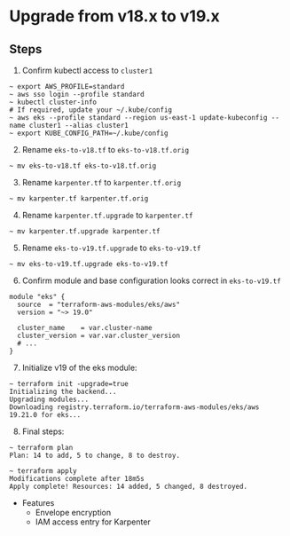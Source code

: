 # Upgrade from v18.x to v19.x

## Steps

1. Confirm kubectl access to `cluster1`

```shell
~ export AWS_PROFILE=standard
~ aws sso login --profile standard
~ kubectl cluster-info
# If required, update your ~/.kube/config
~ aws eks --profile standard --region us-east-1 update-kubeconfig --name cluster1 --alias cluster1
~ export KUBE_CONFIG_PATH=~/.kube/config
```

2. Rename `eks-to-v18.tf` to `eks-to-v18.tf.orig`

```shell
~ mv eks-to-v18.tf eks-to-v18.tf.orig
```

3. Rename `karpenter.tf` to `karpenter.tf.orig`

```shell
~ mv karpenter.tf karpenter.tf.orig
```

4. Rename `karpenter.tf.upgrade` to `karpenter.tf`

```shell
~ mv karpenter.tf.upgrade karpenter.tf
```

5. Rename `eks-to-v19.tf.upgrade` to `eks-to-v19.tf`

```shell
~ mv eks-to-v19.tf.upgrade eks-to-v19.tf
```

6. Confirm module and base configuration looks correct in `eks-to-v19.tf`

```hcl
module "eks" {
  source  = "terraform-aws-modules/eks/aws"
  version = "~> 19.0"

  cluster_name    = var.cluster-name
  cluster_version = var.var.cluster_version
  # ...
}
```

7. Initialize v19 of the eks module:

```shell
~ terraform init -upgrade=true
Initializing the backend...
Upgrading modules...
Downloading registry.terraform.io/terraform-aws-modules/eks/aws 19.21.0 for eks...
```

8. Final steps:

```shell
~ terraform plan
Plan: 14 to add, 5 to change, 8 to destroy.

~ terraform apply
Modifications complete after 18m5s
Apply complete! Resources: 14 added, 5 changed, 8 destroyed.
```

- Features
  - Envelope encryption
  - IAM access entry for Karpenter
